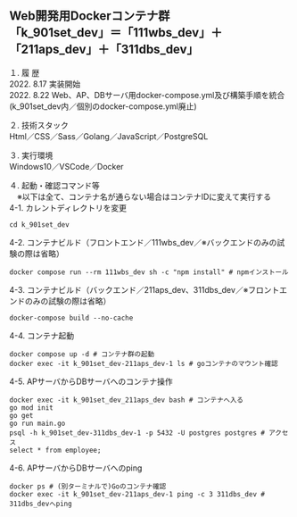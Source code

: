 Web開発用Dockerコンテナ群  
「k_901set_dev」＝「111wbs_dev」＋「211aps_dev」＋「311dbs_dev」  
---

１. 履 歴  
2022. 8.17 実装開始  
2022. 8.22 Web、AP、DBサーバ用docker-compose.yml及び構築手順を統合(k_901set_dev内／個別のdocker-compose.yml廃止)  

２. 技術スタック  
Html／CSS／Sass／Golang／JavaScript／PostgreSQL  

３. 実行環境  
Windows10／VSCode／Docker  

４. 起動・確認コマンド等  
　※以下は全て、コンテナ名が通らない場合はコンテナIDに変えて実行する  
 4-1. カレントディレクトリを変更  
```
cd k_901set_dev
```
 4-2. コンテナビルド（フロントエンド／111wbs_dev／※バックエンドのみの試験の際は省略）  
```
docker compose run --rm 111wbs_dev sh -c "npm install" # npmインストール
```
 4-3. コンテナビルド（バックエンド／211aps_dev、311dbs_dev／※フロントエンドのみの試験の際は省略）  
```
docker-compose build --no-cache
```
 4-4. コンテナ起動
```
docker compose up -d # コンテナ群の起動
docker exec -it k_901set_dev-211aps_dev-1 ls # goコンテナのマウント確認
```
 4-5. APサーバからDBサーバへのコンテナ操作  
```
docker exec -it k_901set_dev_211aps_dev bash # コンテナへ入る
go mod init
go get
go run main.go
psql -h k_901set_dev-311dbs_dev-1 -p 5432 -U postgres postgres # アクセス
select * from employee;
```
4-6. APサーバからDBサーバへのping  
```
docker ps # (別ターミナルで)Goのコンテナ確認
docker exec -it k_901set_dev-211aps_dev-1 ping -c 3 311dbs_dev # 311dbs_devへping
```
<!--
３　今後の課題（覚え書き）  
①引き続きローカルのOSにはDocker Desktop for Windows以外のミドルウェアをインストールせず開発環境はDocker上に構築すること  
②「create-react-app」を使用せずに開発用コンテナを作成すること  
③「docker-compose.yml」ファイルをルートディレクトリ「myportfolio_k」直下で一つにまとめること  
-->
